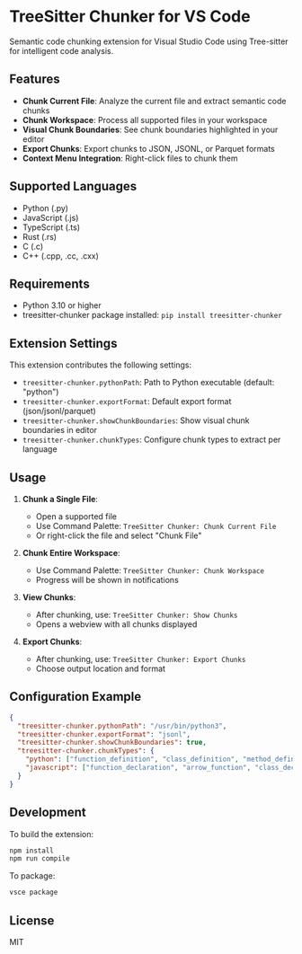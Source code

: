 # TreeSitter Chunker for VS Code

Semantic code chunking extension for Visual Studio Code using Tree-sitter for intelligent code analysis.

## Features

- **Chunk Current File**: Analyze the current file and extract semantic code chunks
- **Chunk Workspace**: Process all supported files in your workspace
- **Visual Chunk Boundaries**: See chunk boundaries highlighted in your editor
- **Export Chunks**: Export chunks to JSON, JSONL, or Parquet formats
- **Context Menu Integration**: Right-click files to chunk them

## Supported Languages

- Python (.py)
- JavaScript (.js)
- TypeScript (.ts)  
- Rust (.rs)
- C (.c)
- C++ (.cpp, .cc, .cxx)

## Requirements

- Python 3.10 or higher
- treesitter-chunker package installed: `pip install treesitter-chunker`

## Extension Settings

This extension contributes the following settings:

* `treesitter-chunker.pythonPath`: Path to Python executable (default: "python")
* `treesitter-chunker.exportFormat`: Default export format (json/jsonl/parquet)
* `treesitter-chunker.showChunkBoundaries`: Show visual chunk boundaries in editor
* `treesitter-chunker.chunkTypes`: Configure chunk types to extract per language

## Usage

1. **Chunk a Single File**:
   - Open a supported file
   - Use Command Palette: `TreeSitter Chunker: Chunk Current File`
   - Or right-click the file and select "Chunk File"

2. **Chunk Entire Workspace**:
   - Use Command Palette: `TreeSitter Chunker: Chunk Workspace`
   - Progress will be shown in notifications

3. **View Chunks**:
   - After chunking, use: `TreeSitter Chunker: Show Chunks`
   - Opens a webview with all chunks displayed

4. **Export Chunks**:
   - After chunking, use: `TreeSitter Chunker: Export Chunks`
   - Choose output location and format

## Configuration Example

```json
{
  "treesitter-chunker.pythonPath": "/usr/bin/python3",
  "treesitter-chunker.exportFormat": "jsonl",
  "treesitter-chunker.showChunkBoundaries": true,
  "treesitter-chunker.chunkTypes": {
    "python": ["function_definition", "class_definition", "method_definition"],
    "javascript": ["function_declaration", "arrow_function", "class_declaration"]
  }
}
```

## Development

To build the extension:

```bash
npm install
npm run compile
```

To package:

```bash
vsce package
```

## License

MIT